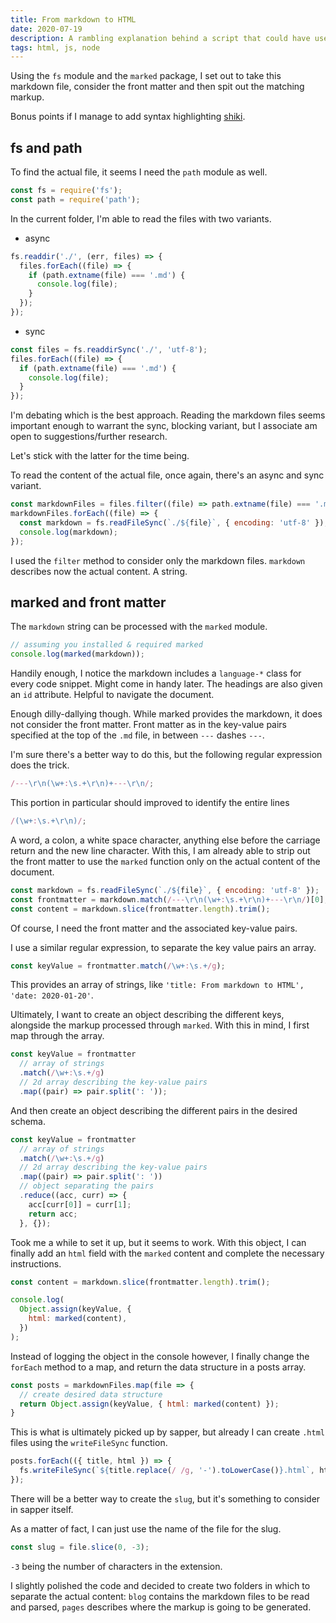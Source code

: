 ```yaml
---
title: From markdown to HTML
date: 2020-07-19
description: A rambling explanation behind a script that could have used a few more packages.
tags: html, js, node
---
```


Using the `fs` module and the `marked` package, I set out to take this markdown file, consider the front matter and then spit out the matching markup.

Bonus points if I manage to add syntax highlighting [shiki](https://github.com/octref/shiki).

## fs and path

To find the actual file, it seems I need the `path` module as well.

```js
const fs = require('fs');
const path = require('path');
```

In the current folder, I'm able to read the files with two variants.

- async

```js
fs.readdir('./', (err, files) => {
  files.forEach((file) => {
    if (path.extname(file) === '.md') {
      console.log(file);
    }
  });
});
```

- sync

```js
const files = fs.readdirSync('./', 'utf-8');
files.forEach((file) => {
  if (path.extname(file) === '.md') {
    console.log(file);
  }
});
```

I'm debating which is the best approach. Reading the markdown files seems important enough to warrant the sync, blocking variant, but I associate am open to suggestions/further research.

Let's stick with the latter for the time being.

To read the content of the actual file, once again, there's an async and sync variant.

```js
const markdownFiles = files.filter((file) => path.extname(file) === '.md');
markdownFiles.forEach((file) => {
  const markdown = fs.readFileSync(`./${file}`, { encoding: 'utf-8' });
  console.log(markdown);
});
```

I used the `filter` method to consider only the markdown files. `markdown` describes now the actual content. A string.

## marked and front matter

The `markdown` string can be processed with the `marked` module.

```js
// assuming you installed & required marked
console.log(marked(markdown));
```

Handily enough, I notice the markdown includes a `language-*` class for every code snippet. Might come in handy later. The headings are also given an `id` attribute. Helpful to navigate the document.

Enough dilly-dallying though. While marked provides the markdown, it does not consider the front matter. Front matter as in the key-value pairs specified at the top of the `.md` file, in between `---` dashes `---`.

I'm sure there's a better way to do this, but the following regular expression does the trick.

```js
/---\r\n(\w+:\s.+\r\n)+---\r\n/;
```

This portion in particular should improved to identify the entire lines

```js
/(\w+:\s.+\r\n)/;
```

A word, a colon, a white space character, anything else before the carriage return and the new line character. With this, I am already able to strip out the front matter to use the `marked` function only on the actual content of the document.

```js
const markdown = fs.readFileSync(`./${file}`, { encoding: 'utf-8' });
const frontmatter = markdown.match(/---\r\n(\w+:\s.+\r\n)+---\r\n/)[0];
const content = markdown.slice(frontmatter.length).trim();
```

Of course, I need the front matter and the associated key-value pairs.

I use a similar regular expression, to separate the key value pairs an array.

```js
const keyValue = frontmatter.match(/\w+:\s.+/g);
```

This provides an array of strings, like `'title: From markdown to HTML', 'date: 2020-01-20'`.

Ultimately, I want to create an object describing the different keys, alongside the markup processed through `marked`. With this in mind, I first map through the array.

```js
const keyValue = frontmatter
  // array of strings
  .match(/\w+:\s.+/g)
  // 2d array describing the key-value pairs
  .map((pair) => pair.split(': '));
```

And then create an object describing the different pairs in the desired schema.

```js
const keyValue = frontmatter
  // array of strings
  .match(/\w+:\s.+/g)
  // 2d array describing the key-value pairs
  .map((pair) => pair.split(': '))
  // object separating the pairs
  .reduce((acc, curr) => {
    acc[curr[0]] = curr[1];
    return acc;
  }, {});
```

Took me a while to set it up, but it seems to work. With this object, I can finally add an `html` field with the `marked` content and complete the necessary instructions.

```js
const content = markdown.slice(frontmatter.length).trim();

console.log(
  Object.assign(keyValue, {
    html: marked(content),
  })
);
```

Instead of logging the object in the console however, I finally change the `forEach` method to a map, and return the data structure in a posts array.

```js
const posts = markdownFiles.map(file => {
  // create desired data structure
  return Object.assign(keyValue, { html: marked(content) });
}
```

This is what is ultimately picked up by sapper, but already I can create `.html` files using the `writeFileSync` function.

```js
posts.forEach(({ title, html }) => {
  fs.writeFileSync(`${title.replace(/ /g, '-').toLowerCase()}.html`, html);
});
```

There will be a better way to create the `slug`, but it's something to consider in sapper itself.

As a matter of fact, I can just use the name of the file for the slug.

```js
const slug = file.slice(0, -3);
```

`-3` being the number of characters in the extension.

I slightly polished the code and decided to create two folders in which to separate the actual content: `blog` contains the markdown files to be read and parsed, `pages` describes where the markup is going to be generated.
